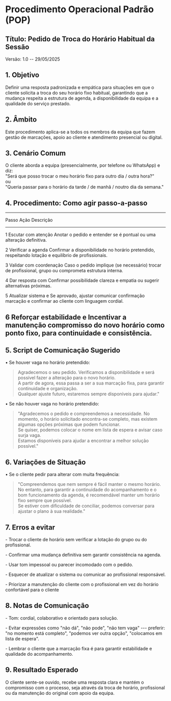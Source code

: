 # Procedimento Operacional Padrão (POP)

## Título: Pedido de Troca do Horário Habitual da Sessão

Versão: 1.0 -- 29/05/2025

## 1. Objetivo

Definir uma resposta padronizada e empática para situações em que o
cliente solicita a troca do seu horário fixo habitual, garantindo que a
mudança respeita a estrutura de agenda, a disponibilidade da equipa e a
qualidade do serviço prestado.

## 2. Âmbito

Este procedimento aplica-se a todos os membros da equipa que fazem
gestão de marcações, apoio ao cliente e atendimento presencial ou
digital.

## 3. Cenário Comum

O cliente aborda a equipa (presencialmente, por telefone ou WhatsApp) e
diz:\
\"Será que posso trocar o meu horário fixo para outro dia / outra
hora?\"\
ou\
\"Queria passar para o horário da tarde / de manhã / noutro dia da
semana.\"

## 4. Procedimento: Como agir passo-a-passo

  -----------------------------------------------------------------------
  Passo                   Ação                    Descrição
  ----------------------- ----------------------- -----------------------
  1                       Escutar com atenção     Anotar o pedido e
                                                  entender se é pontual
                                                  ou uma alteração
                                                  definitiva.

  2                       Verificar a agenda      Confirmar a
                                                  disponibilidade no
                                                  horário pretendido,
                                                  respeitando lotação e
                                                  equilíbrio de
                                                  profissionais.

  3                       Validar com coordenação Caso o pedido implique
                          (se necessário)         trocar de profissional,
                                                  grupo ou comprometa
                                                  estrutura interna.

  4                       Dar resposta com        Confirmar possibilidade
                          clareza e empatia       ou sugerir alternativas
                                                  próximas.

  5                       Atualizar sistema e     Se aprovado, ajustar
                          comunicar confirmação   marcação e confirmar ao
                                                  cliente com linguagem
                                                  cordial.

  6                       Reforçar estabilidade e Incentivar a manutenção
                          compromisso             do novo horário como
                                                  ponto fixo, para
                                                  continuidade e
                                                  consistência.
  -----------------------------------------------------------------------

## 5. Script de Comunicação Sugerido

• Se houver vaga no horário pretendido:

> Agradecemos o seu pedido. Verificamos a disponibilidade e será
> possível fazer a alteração para o novo horário.\
> A partir de agora, essa passa a ser a sua marcação fixa, para garantir
> continuidade e organização.\
> Qualquer ajuste futuro, estaremos sempre disponíveis para ajudar.\"

• Se não houver vaga no horário pretendido:

> \"Agradecemos o pedido e compreendemos a necessidade. No momento, o
> horário solicitado encontra-se completo, mas existem algumas opções
> próximas que podem funcionar.\
> Se quiser, podemos colocar o nome em lista de espera e avisar caso
> surja vaga.\
> Estamos disponíveis para ajudar a encontrar a melhor solução
> possível.\"

## 6. Variações de Situação

• Se o cliente pedir para alterar com muita frequência:

> \"Compreendemos que nem sempre é fácil manter o mesmo horário. No
> entanto, para garantir a continuidade do acompanhamento e o bom
> funcionamento da agenda, é recomendável manter um horário fixo sempre
> que possível.\
> Se estiver com dificuldade de conciliar, podemos conversar para
> ajustar o plano à sua realidade.\"

## 7. Erros a evitar

\- Trocar o cliente de horário sem verificar a lotação do grupo ou do
profissional.

\- Confirmar uma mudança definitiva sem garantir consistência na agenda.

\- Usar tom impessoal ou parecer incomodado com o pedido.

\- Esquecer de atualizar o sistema ou comunicar ao profissional
responsável.

\- Priorizar a manutenção do cliente com o profissional em vez do
horário confortável para o cliente

## 8. Notas de Comunicação

\- Tom: cordial, colaborativo e orientado para solução.

\- Evitar expressões como "não dá", "não pode", "não tem vaga" ---
preferir: "no momento está completo", "podemos ver outra opção",
"colocamos em lista de espera".

\- Lembrar o cliente que a marcação fixa é para garantir estabilidade e
qualidade do acompanhamento.

## 9. Resultado Esperado

O cliente sente-se ouvido, recebe uma resposta clara e mantém o
compromisso com o processo, seja através da troca de horário,
profissional ou da manutenção do original com apoio da equipa.
